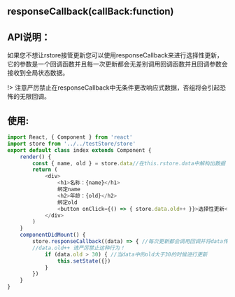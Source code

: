 ## **responseCallback**(callBack:function)

## API说明：
如果您不想让rstore接管更新您可以使用responseCallback来进行选择性更新，它的参数是一个回调函数并且每一次更新都会无差别调用回调函数并且回调参数会接收到全局状态数据。

!> 注意严厉禁止在responseCallback中无条件更改响应式数据，否组将会引起恐怖的无限回调。

## 使用:
```javascript
import React, { Component } from 'react'
import store from '../../testStore/store'
export default class index extends Component {
    render() {
        const { name, old } = store.data//在this.rstore.data中解构出数据
        return (
            <div>
                <h1>名称：{name}</h1>
                绑定name
                <h2>年龄：{old}</h2>
                绑定old
                <button onClick={() => { store.data.old++ }}>选择性更新</button>
            </div>
        )
    }
    componentDidMount() {
        store.responseCallback((data) => { //每次更新都会调用回调并将data传入
        //data.old++ 请严厉禁止这种行为！
            if (data.old > 30) { //当data中的old大于30的时候进行更新
                this.setState({})
            }
        })
    }
}


```